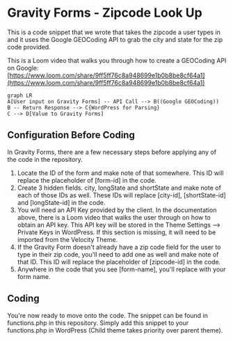 # Gravity Forms - Zipcode Look Up

This is a code snippet that we wrote that takes the zipcode a user types in and it uses the Google GEOCoding API to grab the city and state for the zip code provided.

This is a Loom video that walks you through how to create a GEOCoding API on Google: [https://www.loom.com/share/9ff5ff76c8a948699e1b0b8be8cf64a1](https://www.loom.com/share/9ff5ff76c8a948699e1b0b8be8cf64a1)

```mermaid
graph LR
A[User input on Gravity Forms] -- API Call --> B((Google GEOCoding)) 
B -- Return Response --> C{WordPress for Parsing}
C --> D[Value to Gravity Forms]
```

## Configuration Before Coding
In Gravity Forms, there are a few necessary steps before applying any of the code in the repository.

 1. Locate the ID of the form and make note of that somewhere. This ID will replace the placeholder of [form-id] in the code.
 2. Create 3 hidden fields. city, longState and shortState and make note of each of those IDs as well. These IDs will replace [city-id], [shortState-id] and [longState-id] in the code.
 3. You will need an API Key provided by the client. In the documentation above, there is a Loom video that walks the user through on how to obtain an API key. This API key will be stored in the Theme Settings --> Private Keys in WordPress. If this section is missing, it will need to be imported from the Velocity Theme.
 4. If the Gravity Form doesn't already have a zip code field for the user to type in their zip code, you'll need to add one as well and make note of that ID. This ID will replace the placeholder of [zipcode-id] in the code.
 5. Anywhere in the code that you see [form-name], you'll replace with your form name.


## Coding
You're now ready to move onto the code. The snippet can be found in functions.php in this repository. Simply add this snippet to your functions.php in WordPress (Child theme takes priority over parent theme).
